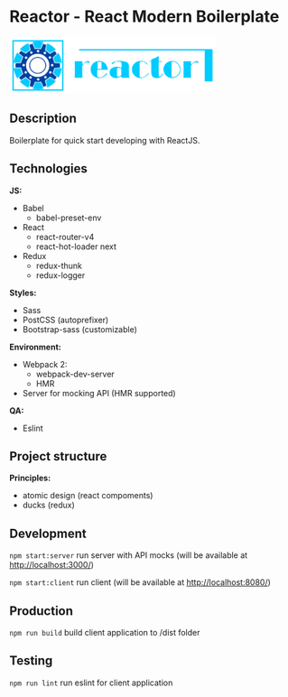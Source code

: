 Reactor - React Modern Boilerplate
==================================

<img src='./.README/reactor-logo.png' height='100' />

## Description
  Boilerplate for quick start developing with ReactJS. 

## Technologies

**JS:**
  - Babel
    - babel-preset-env
  - React
    - react-router-v4
    - react-hot-loader next
  - Redux
    - redux-thunk
    - redux-logger
 
**Styles:**
  - Sass
  - PostCSS (autoprefixer)
  - Bootstrap-sass (customizable)

**Environment:**
- Webpack 2:
  - webpack-dev-server
  - HMR
- Server for mocking API (HMR supported)

**QA:**
- Eslint

## Project structure
**Principles:**
- atomic design (react compoments)
- ducks (redux)

## Development

```npm start:server``` run server with API mocks (will be available at [http://localhost:3000/](http://localhost:3000/))

```npm start:client``` run client (will be available at [http://localhost:8080/](http://localhost:8080/))

## Production

```npm run build``` build client application to /dist folder

## Testing

```npm run lint``` run eslint for client application